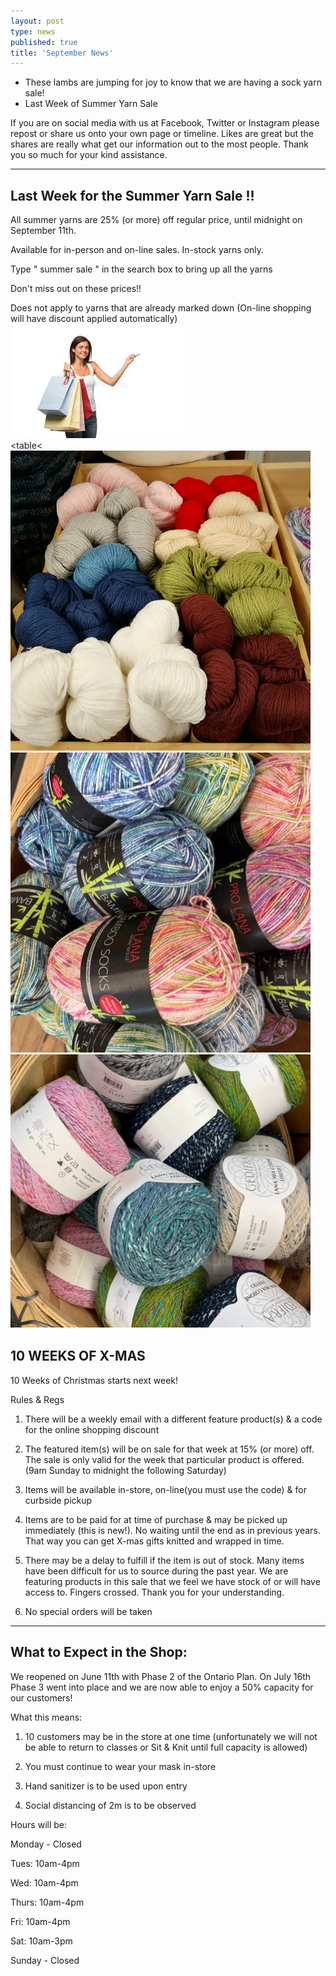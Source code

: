 ```yaml
---
layout: post
type: news
published: true
title: 'September News'
---
```


- These lambs are jumping for joy to know that we are having
a sock yarn sale!
- Last Week of Summer Yarn Sale

If you are on social media with us at Facebook, Twitter or Instagram please repost or share us onto your own page or timeline. Likes are great but the shares are really what get our information out to the most people. Thank you so much for your kind assistance.
<hr />
<h2>Last Week for the Summer Yarn Sale !!</h2>
All summer yarns are 25% (or more) off regular price, until midnight on September 11th.

Available for in-person and on-line sales. In-stock yarns only.

Type     " summer sale " in the search box to bring up all the yarns

Don't miss out on these prices!!  

Does not apply to yarns that are already marked down
(On-line shopping will have discount applied automatically)
  <img src="/img/shopping.jpg"><br />
 <table<<tr><td>
<a href="https://www.woolandsilkcoshop.com/products/bamboo-socks?_pos=2&_sid=910d88ab7&_ss=r&utm_campaign=campaign%3A+21-09-05++Last+week+of+summer+sale%2C+Intro+10+weeks+Xmas+%28612a47e1db9a1d001e961cb6%29&utm_medium=email&utm_source=omnisend">
  <img src="/img/yarn_sale.png"></a><a href="https://www.woolandsilkcoshop.com/products/bamboo-socks?_pos=2&_sid=910d88ab7&_ss=r&utm_campaign=campaign%3A+21-09-05++Last+week+of+summer+sale%2C+Intro+10+weeks+Xmas+%28612a47e1db9a1d001e961cb6%29&utm_medium=email&utm_source=omnisend">
  <img src="/img/yarn_sale2.png"></a><a href="https://www.woolandsilkcoshop.com/products/lana-mia-cotone-effetto?_pos=2&_sid=42feadf04&_ss=r&utm_campaign=campaign%3A+21-09-05++Last+week+of+summer+sale%2C+Intro+10+weeks+Xmas+%28612a47e1db9a1d001e961cb6%29&utm_medium=email&utm_source=omnisend">
  <img src="/img/yarn_sale3.png"></a></td></tr></table>
  <h2>10 WEEKS OF X-MAS</h2>

10 Weeks of Christmas starts next week!

Rules & Regs

1. There will be a weekly email with a different feature product(s) & a code for the online shopping discount

2. The featured item(s) will be on sale for that week at 15% (or more) off. The sale is only valid for the week that particular product is offered. (9am Sunday to midnight the following Saturday)

3. Items will be available in-store, on-line(you must use the code) & for curbside pickup

4. Items are to be paid for at time of purchase & may be picked up immediately (this is new!). No waiting until the end as in previous years. That way you can get X-mas gifts knitted and wrapped in time.

5. There may be a delay to fulfill if the item is out of stock. Many items have been difficult for us to source during the past year. We are featuring products in this sale that we feel we have stock of or will have access to. Fingers crossed. Thank you for your understanding.

6.  No special orders will be taken

<hr />
<h2>What to Expect in the Shop:</h2>

We reopened on June 11th with Phase 2 of the Ontario Plan. On July 16th Phase 3 went into place and we are now able to enjoy a 50% capacity for our customers!

What this means:

1.  10 customers may be in the store at one time (unfortunately we will not be able to return to classes or Sit & Knit until full capacity is allowed)

2.  You must continue to wear your mask in-store

3.  Hand sanitizer is to be used upon entry

4.  Social distancing of 2m is to be observed

Hours will be:

Monday - Closed

Tues: 10am-4pm

Wed:  10am-4pm

Thurs: 10am-4pm

Fri:    10am-4pm

Sat:    10am-3pm

Sunday - Closed
